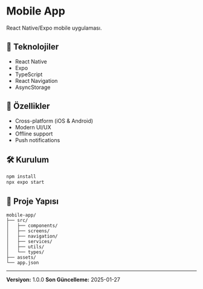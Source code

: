 # Mobile App

React Native/Expo mobile uygulaması.

## 🚀 Teknolojiler

- React Native
- Expo
- TypeScript
- React Navigation
- AsyncStorage

## 📱 Özellikler

- Cross-platform (iOS & Android)
- Modern UI/UX
- Offline support
- Push notifications

## 🛠️ Kurulum

```bash
npm install
npx expo start
```

## 📁 Proje Yapısı

```
mobile-app/
├── src/
│   ├── components/
│   ├── screens/
│   ├── navigation/
│   ├── services/
│   ├── utils/
│   └── types/
├── assets/
└── app.json
```

---

**Versiyon:** 1.0.0
**Son Güncelleme:** 2025-01-27
